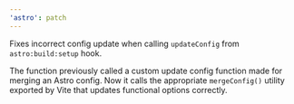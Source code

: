 ```yaml
---
'astro': patch
---
```


Fixes incorrect config update when calling `updateConfig` from `astro:build:setup` hook.

The function previously called a custom update config function made for merging an Astro config. Now it calls the appropriate `mergeConfig()` utility exported by Vite that updates functional options correctly.
